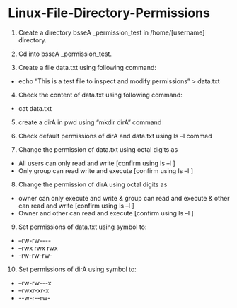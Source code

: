 # Linux-File-Directory-Permissions



1.	Create a directory bsseA _permission_test in /home/[username] directory.
2.	Cd into bsseA _permission_test.

3.	Create a file data.txt using following command:
-	echo “This is a test file to inspect and modify  permissions” > data.txt

4.	Check the content of data.txt using following command:
-	cat data.txt

5.	 create a dirA in pwd using “mkdir dirA” command

6.	Check default permissions of dirA and data.txt using ls –l commad

7.	Change the permission of data.txt using octal digits as
-	All users can only read and write [confirm using ls –l ]
-	Only group can read write and execute [confirm using ls –l ]


8.	Change the permission of dirA using octal digits as
-	owner can only execute and write & group can read and execute & other can read and write  [confirm using ls –l ]	
-	Owner and other  can read and  execute [confirm using ls –l ]	

9.	Set permissions of data.txt using symbol to:  
-	–rw-rw----
-	–rwx rwx rwx
-	-rw-rw-rw-

10.	Set permissions of dirA using symbol to:
-	–rw-rw---x
-	–rwxr-xr-x
-	--w-r--rw-

